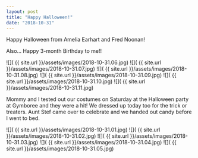 ```yaml
---
layout: post
title: "Happy Halloween!"
date: "2018-10-31"
---
```


Happy Halloween from Amelia Earhart and Fred Noonan!

Also… Happy 3-month Birthday to me!!

<span class="gallery">
  ![]( {{ site.url }}/assets/images/2018-10-31.06.jpg)
  ![]( {{ site.url }}/assets/images/2018-10-31.07.jpg)
  ![]( {{ site.url }}/assets/images/2018-10-31.08.jpg)
  ![]( {{ site.url }}/assets/images/2018-10-31.09.jpg)
  ![]( {{ site.url }}/assets/images/2018-10-31.10.jpg)
  ![]( {{ site.url }}/assets/images/2018-10-31.11.jpg)
</span>

Mommy and I tested out our costumes on Saturday at the Halloween party at Gymboree and they were a hit! We dressed up today too for the trick or treaters. Aunt Stef came over to celebrate and we handed out candy before I went to bed.

<span class="gallery">
  ![]( {{ site.url }}/assets/images/2018-10-31.01.jpg)
  ![]( {{ site.url }}/assets/images/2018-10-31.02.jpg)
  ![]( {{ site.url }}/assets/images/2018-10-31.03.jpg)
  ![]( {{ site.url }}/assets/images/2018-10-31.04.jpg)
  ![]( {{ site.url }}/assets/images/2018-10-31.05.jpg)
</span>
